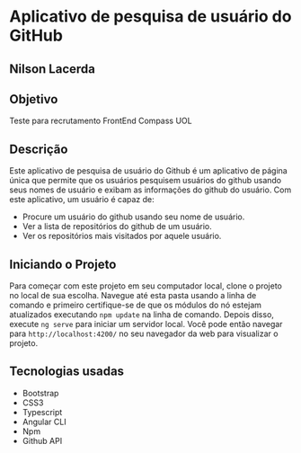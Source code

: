 # Aplicativo de pesquisa de usuário do GitHub

## Nilson Lacerda

## Objetivo
Teste para recrutamento FrontEnd Compass UOL

## Descrição
Este aplicativo de pesquisa de usuário do Github é um aplicativo de página única que permite que os usuários pesquisem usuários do github  usando seus nomes de usuário e exibam as informações do github do usuário. Com este aplicativo, um usuário é capaz de:
* Procure um usuário do github usando seu nome de usuário.
* Ver a lista de repositórios do github de um usuário.
* Ver os repositórios mais visitados por aquele usuário.


## Iniciando o Projeto

Para começar com este projeto em seu computador local, clone o projeto no local de sua escolha. Navegue até esta pasta usando a linha de comando e primeiro certifique-se de que os módulos do nó estejam atualizados executando `npm update` na linha de comando. Depois disso, execute `ng serve` para iniciar um servidor local. Você pode então navegar para `http://localhost:4200/` no seu navegador da web para visualizar o projeto.

## Tecnologias usadas

* Bootstrap
* CSS3
* Typescript
* Angular CLI
* Npm
* Github API


